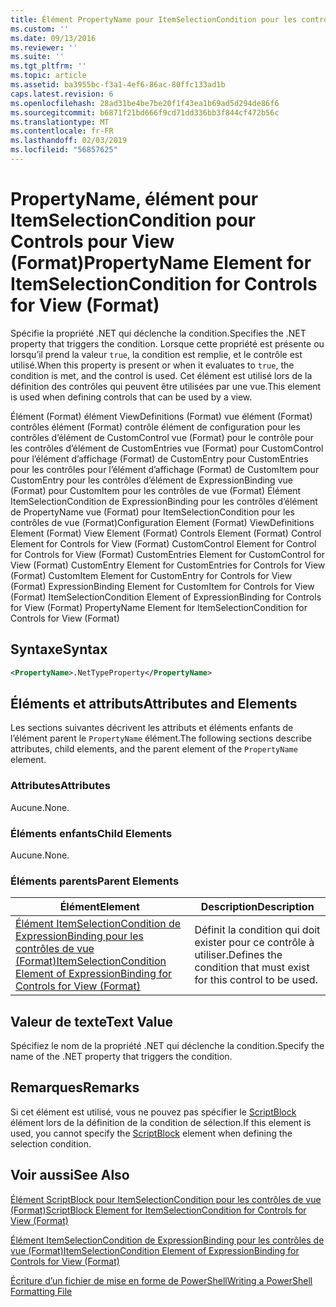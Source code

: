 ```yaml
---
title: Élément PropertyName pour ItemSelectionCondition pour les contrôles de vue (Format) | Microsoft Docs
ms.custom: ''
ms.date: 09/13/2016
ms.reviewer: ''
ms.suite: ''
ms.tgt_pltfrm: ''
ms.topic: article
ms.assetid: ba3955bc-f3a1-4ef6-86ac-80ffc133ad1b
caps.latest.revision: 6
ms.openlocfilehash: 28ad31be4be7be20f1f43ea1b69ad5d294de86f6
ms.sourcegitcommit: b6871f21bd666f9cd71dd336bb3f844cf472b56c
ms.translationtype: MT
ms.contentlocale: fr-FR
ms.lasthandoff: 02/03/2019
ms.locfileid: "56857625"
---
```

# <a name="propertyname-element-for-itemselectioncondition-for-controls-for-view-format"></a><span data-ttu-id="a6634-102">PropertyName, élément pour ItemSelectionCondition pour Controls pour View (Format)</span><span class="sxs-lookup"><span data-stu-id="a6634-102">PropertyName Element for ItemSelectionCondition for Controls for View (Format)</span></span>

<span data-ttu-id="a6634-103">Spécifie la propriété .NET qui déclenche la condition.</span><span class="sxs-lookup"><span data-stu-id="a6634-103">Specifies the .NET property that triggers the condition.</span></span> <span data-ttu-id="a6634-104">Lorsque cette propriété est présente ou lorsqu’il prend la valeur `true`, la condition est remplie, et le contrôle est utilisé.</span><span class="sxs-lookup"><span data-stu-id="a6634-104">When this property is present or when it evaluates to `true`, the condition is met, and the control is used.</span></span> <span data-ttu-id="a6634-105">Cet élément est utilisé lors de la définition des contrôles qui peuvent être utilisées par une vue.</span><span class="sxs-lookup"><span data-stu-id="a6634-105">This element is used when defining controls that can be used by a view.</span></span>

<span data-ttu-id="a6634-106">Élément (Format) élément ViewDefinitions (Format) vue élément (Format) contrôles élément (Format) contrôle élément de configuration pour les contrôles d’élément de CustomControl vue (Format) pour le contrôle pour les contrôles d’élément de CustomEntries vue (Format) pour CustomControl pour l’élément d’affichage (Format) de CustomEntry pour CustomEntries pour les contrôles pour l’élément d’affichage (Format) de CustomItem pour CustomEntry pour les contrôles d’élément de ExpressionBinding vue (Format) pour CustomItem pour les contrôles de vue (Format) Élément ItemSelectionCondition de ExpressionBinding pour les contrôles d’élément de PropertyName vue (Format) pour ItemSelectionCondition pour les contrôles de vue (Format)</span><span class="sxs-lookup"><span data-stu-id="a6634-106">Configuration Element (Format) ViewDefinitions Element (Format) View Element (Format) Controls Element (Format) Control Element for Controls for View (Format) CustomControl Element for Control for Controls for View (Format) CustomEntries Element for CustomControl for View (Format) CustomEntry Element for CustomEntries for Controls for View (Format) CustomItem Element for CustomEntry for Controls for View (Format) ExpressionBinding Element for CustomItem for Controls for View (Format) ItemSelectionCondition Element of ExpressionBinding for Controls for View (Format) PropertyName Element for ItemSelectionCondition for Controls for View (Format)</span></span>

## <a name="syntax"></a><span data-ttu-id="a6634-107">Syntaxe</span><span class="sxs-lookup"><span data-stu-id="a6634-107">Syntax</span></span>

```xml
<PropertyName>.NetTypeProperty</PropertyName>
```

## <a name="attributes-and-elements"></a><span data-ttu-id="a6634-108">Éléments et attributs</span><span class="sxs-lookup"><span data-stu-id="a6634-108">Attributes and Elements</span></span>

<span data-ttu-id="a6634-109">Les sections suivantes décrivent les attributs et éléments enfants de l’élément parent le `PropertyName` élément.</span><span class="sxs-lookup"><span data-stu-id="a6634-109">The following sections describe attributes, child elements, and the parent element of the `PropertyName` element.</span></span>

### <a name="attributes"></a><span data-ttu-id="a6634-110">Attributes</span><span class="sxs-lookup"><span data-stu-id="a6634-110">Attributes</span></span>

<span data-ttu-id="a6634-111">Aucune.</span><span class="sxs-lookup"><span data-stu-id="a6634-111">None.</span></span>

### <a name="child-elements"></a><span data-ttu-id="a6634-112">Éléments enfants</span><span class="sxs-lookup"><span data-stu-id="a6634-112">Child Elements</span></span>

<span data-ttu-id="a6634-113">Aucune.</span><span class="sxs-lookup"><span data-stu-id="a6634-113">None.</span></span>

### <a name="parent-elements"></a><span data-ttu-id="a6634-114">Éléments parents</span><span class="sxs-lookup"><span data-stu-id="a6634-114">Parent Elements</span></span>

|<span data-ttu-id="a6634-115">Élément</span><span class="sxs-lookup"><span data-stu-id="a6634-115">Element</span></span>|<span data-ttu-id="a6634-116">Description</span><span class="sxs-lookup"><span data-stu-id="a6634-116">Description</span></span>|
|-------------|-----------------|
|[<span data-ttu-id="a6634-117">Élément ItemSelectionCondition de ExpressionBinding pour les contrôles de vue (Format)</span><span class="sxs-lookup"><span data-stu-id="a6634-117">ItemSelectionCondition Element of ExpressionBinding for Controls for View (Format)</span></span>](./itemselectioncondition-element-for-expressionbinding-for-controls-for-view-format.md)|<span data-ttu-id="a6634-118">Définit la condition qui doit exister pour ce contrôle à utiliser.</span><span class="sxs-lookup"><span data-stu-id="a6634-118">Defines the condition that must exist for this control to be used.</span></span>|

## <a name="text-value"></a><span data-ttu-id="a6634-119">Valeur de texte</span><span class="sxs-lookup"><span data-stu-id="a6634-119">Text Value</span></span>

<span data-ttu-id="a6634-120">Spécifiez le nom de la propriété .NET qui déclenche la condition.</span><span class="sxs-lookup"><span data-stu-id="a6634-120">Specify the name of the .NET property that triggers the condition.</span></span>

## <a name="remarks"></a><span data-ttu-id="a6634-121">Remarques</span><span class="sxs-lookup"><span data-stu-id="a6634-121">Remarks</span></span>

<span data-ttu-id="a6634-122">Si cet élément est utilisé, vous ne pouvez pas spécifier le [ScriptBlock](./scriptblock-element-for-itemselectioncondition-for-controls-for-view-format.md) élément lors de la définition de la condition de sélection.</span><span class="sxs-lookup"><span data-stu-id="a6634-122">If this element is used, you cannot specify the [ScriptBlock](./scriptblock-element-for-itemselectioncondition-for-controls-for-view-format.md) element when defining the selection condition.</span></span>

## <a name="see-also"></a><span data-ttu-id="a6634-123">Voir aussi</span><span class="sxs-lookup"><span data-stu-id="a6634-123">See Also</span></span>

[<span data-ttu-id="a6634-124">Élément ScriptBlock pour ItemSelectionCondition pour les contrôles de vue (Format)</span><span class="sxs-lookup"><span data-stu-id="a6634-124">ScriptBlock Element for ItemSelectionCondition for Controls for View (Format)</span></span>](./scriptblock-element-for-itemselectioncondition-for-controls-for-view-format.md)

[<span data-ttu-id="a6634-125">Élément ItemSelectionCondition de ExpressionBinding pour les contrôles de vue (Format)</span><span class="sxs-lookup"><span data-stu-id="a6634-125">ItemSelectionCondition Element of ExpressionBinding for Controls for View (Format)</span></span>](./itemselectioncondition-element-for-expressionbinding-for-controls-for-view-format.md)

[<span data-ttu-id="a6634-126">Écriture d’un fichier de mise en forme de PowerShell</span><span class="sxs-lookup"><span data-stu-id="a6634-126">Writing a PowerShell Formatting File</span></span>](./writing-a-powershell-formatting-file.md)
